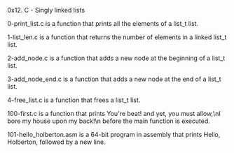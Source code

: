 0x12. C - Singly linked lists

0-print_list.c is a function that prints all the elements of a list_t list.

1-list_len.c is a function that returns the number of elements in a linked list_t list.

2-add_node.c is a function that adds a new node at the beginning of a list_t list.

3-add_node_end.c is a function that adds a new node at the end of a list_t list.

4-free_list.c is a function that frees a list_t list.

100-first.c is a function that prints You're beat! and yet, you must allow,\nI bore my house upon my back!\n before the main function is executed.

101-hello_holberton.asm is a 64-bit program in assembly that prints Hello, Holberton, followed by a new line.